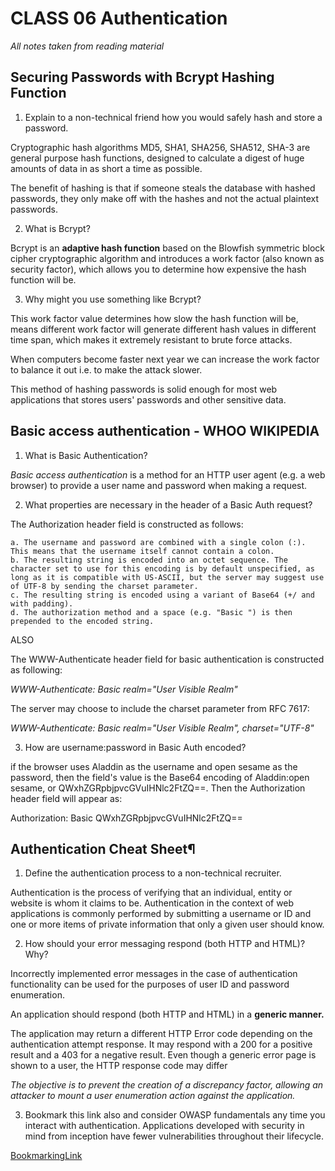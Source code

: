 # CLASS 06 Authentication

*All notes taken from reading material*

## Securing Passwords with Bcrypt Hashing Function

1. Explain to a non-technical friend how you would safely hash and store a password.

Cryptographic hash algorithms MD5, SHA1, SHA256, SHA512, SHA-3 are general purpose hash functions, designed to calculate a digest of huge amounts of data in as short a time as possible.

The benefit of hashing is that if someone steals the database with hashed passwords, they only make off with the hashes and not the actual plaintext passwords.

2. What is Bcrypt?

Bcrypt is an **adaptive hash function** based on the Blowfish symmetric block cipher cryptographic algorithm and introduces a work factor (also known as security factor), which allows you to determine how expensive the hash function will be.

3. Why might you use something like Bcrypt?

This work factor value determines how slow the hash function will be, means different work factor will generate different hash values in different time span, which makes it extremely resistant to brute force attacks. 

When computers become faster next year we can increase the work factor to balance it out i.e. to make the attack slower.

This method of hashing passwords is solid enough for most web applications that stores users' passwords and other sensitive data.

## Basic access authentication - WHOO WIKIPEDIA

1. What is Basic Authentication?

*Basic access authentication* is a method for an HTTP user agent (e.g. a web browser) to provide a user name and password when making a request. 

2. What properties are necessary in the header of a Basic Auth request?

The Authorization header field is constructed as follows:

    a. The username and password are combined with a single colon (:). This means that the username itself cannot contain a colon.
    b. The resulting string is encoded into an octet sequence. The character set to use for this encoding is by default unspecified, as long as it is compatible with US-ASCII, but the server may suggest use of UTF-8 by sending the charset parameter.
    c. The resulting string is encoded using a variant of Base64 (+/ and with padding).
    d. The authorization method and a space (e.g. "Basic ") is then prepended to the encoded string.

ALSO

The WWW-Authenticate header field for basic authentication is constructed as following:

*WWW-Authenticate: Basic realm="User Visible Realm"*

The server may choose to include the charset parameter from RFC 7617:

*WWW-Authenticate: Basic realm="User Visible Realm", charset="UTF-8"*


3. How are username:password in Basic Auth encoded?

 if the browser uses Aladdin as the username and open sesame as the password, then the field's value is the Base64 encoding of Aladdin:open sesame, or QWxhZGRpbjpvcGVuIHNlc2FtZQ==. Then the Authorization header field will appear as:

Authorization: Basic QWxhZGRpbjpvcGVuIHNlc2FtZQ==

## Authentication Cheat Sheet¶

1. Define the authentication process to a non-technical recruiter.

Authentication is the process of verifying that an individual, entity or website is whom it claims to be. Authentication in the context of web applications is commonly performed by submitting a username or ID and one or more items of private information that only a given user should know.

2. How should your error messaging respond (both HTTP and HTML)? Why?

Incorrectly implemented error messages in the case of authentication functionality can be used for the purposes of user ID and password enumeration. 

An application should respond (both HTTP and HTML) in a **generic manner.**

The application may return a different HTTP Error code depending on the authentication attempt response. It may respond with a 200 for a positive result and a 403 for a negative result. Even though a generic error page is shown to a user, the HTTP response code may differ 

*The objective is to prevent the creation of a discrepancy factor, allowing an attacker to mount a user enumeration action against the application.*

3. Bookmark this link also and consider OWASP fundamentals any time you interact with authentication. Applications developed with security in mind from inception have fewer vulnerabilities throughout their lifecycle.

[BookmarkingLink](https://cheatsheetseries.owasp.org/cheatsheets/Authentication_Cheat_Sheet.html)